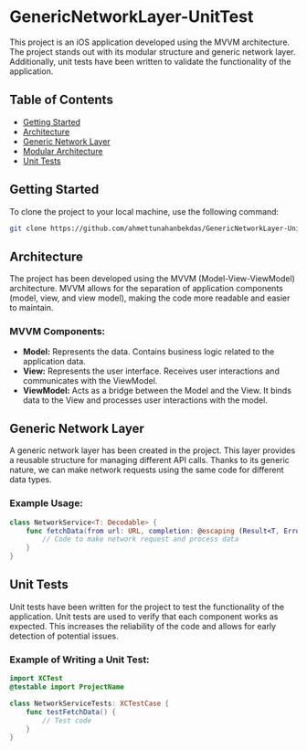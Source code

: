 # GenericNetworkLayer-UnitTest

This project is an iOS application developed using the MVVM architecture. The project stands out with its modular structure and generic network layer. Additionally, unit tests have been written to validate the functionality of the application.

## Table of Contents

- [Getting Started](#getting-started)
- [Architecture](#architecture)
- [Generic Network Layer](#generic-network-layer)
- [Modular Architecture](#modular-architecture)
- [Unit Tests](#unit-tests)

## Getting Started
To clone the project to your local machine, use the following command:

```bash
git clone https://github.com/ahmettunahanbekdas/GenericNetworkLayer-UnitTest
```

## Architecture
The project has been developed using the MVVM (Model-View-ViewModel) architecture. MVVM allows for the separation of application components (model, view, and view model), making the code more readable and easier to maintain.

### MVVM Components:
- **Model:** Represents the data. Contains business logic related to the application data.
- **View:** Represents the user interface. Receives user interactions and communicates with the ViewModel.
- **ViewModel:** Acts as a bridge between the Model and the View. It binds data to the View and processes user interactions with the model.

 ## Generic Network Layer
A generic network layer has been created in the project. This layer provides a reusable structure for managing different API calls. Thanks to its generic nature, we can make network requests using the same code for different data types.

### Example Usage:
```swift
class NetworkService<T: Decodable> {
    func fetchData(from url: URL, completion: @escaping (Result<T, Error>) -> Void) {
        // Code to make network request and process data
    }
}
```


## Unit Tests
Unit tests have been written for the project to test the functionality of the application. Unit tests are used to verify that each component works as expected. This increases the reliability of the code and allows for early detection of potential issues.

### Example of Writing a Unit Test:
```swift
import XCTest
@testable import ProjectName

class NetworkServiceTests: XCTestCase {
    func testFetchData() {
        // Test code
    }
}
 ```
